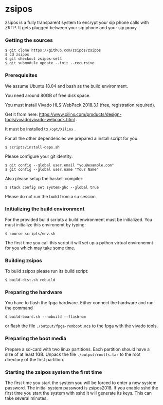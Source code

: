 <!--
SPDX-FileCopyrightText: 2019 Stefan Adams <stefan.adams@vipcomag.de>
SPDX-License-Identifier: GPL-3.0-or-later
-->

# zsipos

zsipos is a fully transparent system to encrypt your sip phone calls with ZRTP. It gets plugged between your sip phone and your sip proxy.


### Getting the sources

	$ git clone https://github.com/zsipos/zsipos
	$ cd zsipos
	$ git checkout zsipos-sel4
	$ git submodule update --init --recursive


### Prerequisites

We assume Ubuntu 18.04 and bash as the build environment.

You need around 80GB of free disk space.

You must install Vivado HLS WebPack 2018.3.1 (free, registration required). 

Get it from here: https://www.xilinx.com/products/design-tools/vivado/vivado-webpack.html .

It must be installed to `/opt/Xilinx` .


For all the other dependencies we prepared a install script for you:

	$ scripts/install-deps.sh

Please configure your git identity:

	$ git config --global user.email "you@example.com"
	$ git config --global user.name "Your Name"


Also please setup the haskell compiler:

	$ stack config set system-ghc --global true

Please do not run the build from a su session.


### Initializing the build environment

For the provided build scripts a build environment must be initialized.
You must initialize this environemt by typing:

	$ source scripts/env.sh

The first time you call this script it will set up a python virtual environemnt for you which may take some time.

### Building zsipos

To build zsipos please run its build script:

	$ build-dist.sh rebuild

### Preparing the hardware

You have to flash the fpga hardware. Either connect the hardware and run the command

	$ build-board.sh --nobuild --flashrom

or flash the file `./output/fpga-romboot.mcs` to the fpga with the vivado tools.

### Preparing the boot media

Prepare a sd-card with two linux partitions. Each partition should have a size of at least 1GB. Unpack the file
`./output/rootfs.tar` to the root directory of the first partition. 

### Starting the zsipos system the first time

The first time you start the system you will be forced to enter a new system password. The initial system password is zsipos2018.
If you enable sshd the first time you start the system with sshd it will generate its keys. This can take several minutes.


